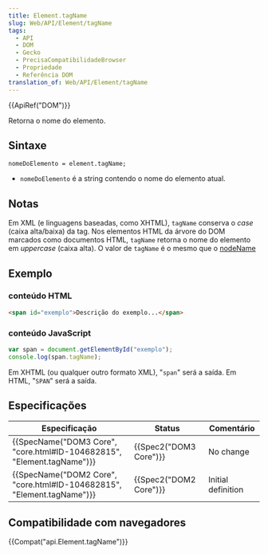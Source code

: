 ```yaml
---
title: Element.tagName
slug: Web/API/Element/tagName
tags:
  - API
  - DOM
  - Gecko
  - PrecisaCompatibilidadeBrowser
  - Propriedade
  - Referência DOM
translation_of: Web/API/Element/tagName
---
```

{{ApiRef("DOM")}}

Retorna o nome do elemento.

## Sintaxe

```
nomeDoElemento = element.tagName;
```

- `nomeDoElemento` é a string contendo o nome do elemento atual.

## Notas

Em XML (e linguagens baseadas, como XHTML), `tagName` conserva o _case_ (caixa alta/baixa) da tag. Nos elementos HTML da árvore do DOM marcados como documentos HTML, `tagName` retorna o nome do elemento em _uppercase_ (caixa alta). O valor de `tagName` é o mesmo que o [nodeName](/pt-BR/docs/Web/API/Node/nodeName)

## Exemplo

### conteúdo HTML

```html
<span id="exemplo">Descrição do exemplo...</span>
```

### conteúdo JavaScript

```js
var span = document.getElementById("exemplo");
console.log(span.tagName);
```

Em XHTML (ou qualquer outro formato XML), "`span`" será a saída. Em HTML, "`SPAN`" será a saída.

## Especificações

| Especificação                                                                                | Status                       | Comentário         |
| -------------------------------------------------------------------------------------------- | ---------------------------- | ------------------ |
| {{SpecName("DOM3 Core", "core.html#ID-104682815", "Element.tagName")}} | {{Spec2("DOM3 Core")}} | No change          |
| {{SpecName("DOM2 Core", "core.html#ID-104682815", "Element.tagName")}} | {{Spec2("DOM2 Core")}} | Initial definition |

## Compatibilidade com navegadores

{{Compat("api.Element.tagName")}}
